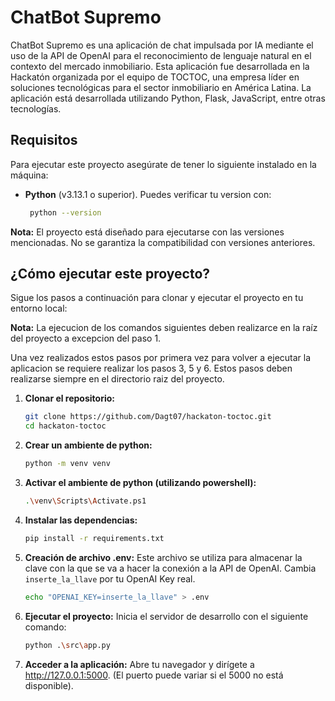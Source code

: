 # ChatBot Supremo

ChatBot Supremo es una aplicación de chat impulsada por IA mediante el uso de la API de OpenAI para el reconocimiento de lenguaje natural en el contexto del mercado inmobiliario. Esta aplicación fue desarrollada en la Hackatón organizada por el equipo de TOCTOC, una empresa líder en soluciones tecnológicas para el sector inmobiliario en América Latina. La aplicación está desarrollada utilizando Python, Flask, JavaScript, entre otras tecnologías.

## Requisitos 

Para ejecutar este proyecto asegúrate de tener lo siguiente instalado en la máquina:
- **Python** (v3.13.1 o superior). Puedes verificar tu version con: 

    ```bash
     python --version
     ```

**Nota:**  El proyecto está diseñado para ejecutarse con las versiones mencionadas. No se garantiza la compatibilidad con versiones anteriores.

## ¿Cómo ejecutar este proyecto?

Sigue los pasos a continuación para clonar y ejecutar el proyecto en tu entorno local:

**Nota:** La ejecucion de los comandos siguientes deben realizarce en la raíz del proyecto a excepcion del paso 1.

Una vez realizados estos pasos por primera vez para volver a ejecutar la aplicacion se requiere realizar los pasos 3, 5 y 6. Estos pasos deben realizarse siempre en el directorio raiz del proyecto.

1. **Clonar el repositorio:**

    ```bash
    git clone https://github.com/Dagt07/hackaton-toctoc.git
    cd hackaton-toctoc
    ```
2. **Crear un ambiente de python:**

    ```bash
    python -m venv venv
    ```
3. **Activar el ambiente de python (utilizando powershell):**

    ```bash
    .\venv\Scripts\Activate.ps1
    ```
4. **Instalar las dependencias:** 

    ```bash
    pip install -r requirements.txt
    ```
5. **Creación de archivo .env:** Este archivo se utiliza para almacenar la clave con la que se va a hacer la conexión a la API de OpenAI. Cambia `inserte_la_llave` por tu OpenAI Key real.

    ```bash
    echo "OPENAI_KEY=inserte_la_llave" > .env
    ```
6. **Ejecutar el proyecto:** Inicia el servidor de desarrollo con el siguiente comando:

    ```bash
    python .\src\app.py
    ```
7. **Acceder a la aplicación:** Abre tu navegador y dirígete a http://127.0.0.1:5000. (El puerto puede variar si el 5000 no está disponible).



